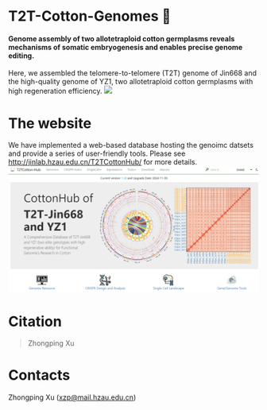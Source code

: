 # T2T-Cotton-Genomes 🍭
#### Genome assembly of two allotetraploid cotton germplasms reveals mechanisms of somatic embryogenesis and enables precise genome editing.

Here, we assembled the telomere-to-telomere (T2T) genome of Jin668 and the high-quality genome of YZ1, two allotetraploid cotton germplasms with high regeneration efficiency.
![](/docs/Jin668_Genome.png)

# The website

We have implemented a web-based database hosting the genoimc datsets and provide a series of user-friendly tools. Please see http://jinlab.hzau.edu.cn/T2TCottonHub/ for more details.
![](/docs/T2TCottonhub.png)

# Citation

> Zhongping Xu

# Contacts

Zhongping Xu (xzp@mail.hzau.edu.cn)
